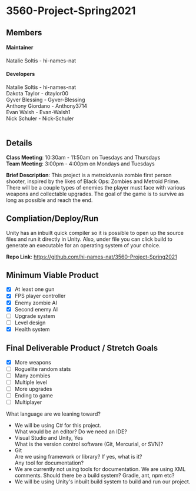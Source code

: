# 3560-Project-Spring2021

## Members
#### Maintainer
Natalie Soltis - hi-names-nat <br>

#### Developers
Natalie Soltis - hi-names-nat <br>
Dakota Taylor - dtaylor00 <br>
Gyver Blessing - Gyver-Blessing <br>
Anthony Giordano - Anthony3714 <br>
Evan Walsh - Evan-Walsh1 <br>
Nick Schuler - Nick-Schuler <br>
<br>

## Details
**Class Meeting**: 10:30am - 11:50am on Tuesdays and Thursdays <br>
**Team Meeting**: 3:00pm - 4:00pm on Mondays and Tuesdays <br>

**Brief Description**: This project is a metroidvania zombie first person shooter, inspired by the likes of Black Ops: Zombies and Metroid Prime. There will be a couple types of enemies the player must face with various weapons and collectable upgrades. The goal of the game is to survive as long as possible and reach the end.

## Compliation/Deploy/Run
Unity has an inbuilt quick compiler so it is possible to open up the source files and run it directly in Unity. Also, under file you can click build to generate an executable for an operating system of your choice.

**Repo Link**: https://github.com/hi-names-nat/3560-Project-Spring2021

## Minimum Viable Product
 - [x] At least one gun
 - [x] FPS player controller
 - [x] Enemy zombie AI
 - [x] Second enemy AI 
 - [ ] Upgrade system
 - [ ] Level design
 - [x] Health system

## Final Deliverable Product / Stretch Goals
 - [x] More weapons
 - [ ] Roguelite random stats
 - [ ] Many zombies
 - [ ] Multiple level
 - [ ] More upgrades
 - [ ] Ending to game
 - [ ] Multiplayer

What language are we leaning toward?  
- We will be using C# for this project.  
What would be an editor? Do we need an IDE?  
- Visual Studio and Unity, Yes  
What is the version control software (Git, Mercurial, or SVN)?  
- Git  
Are we using framework or library? If yes, what is it?  
Any tool for documentation?  
- We are currently not using tools for documentation. We are using XML comments.
Should there be a build system? Gradle, ant, npm etc?  
- We will be using Unity's inbuilt build system to build and run our project.  
